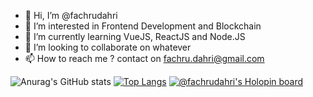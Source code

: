 - 👋 Hi, I’m @fachrudahri
- 👀 I’m interested in Frontend Development and Blockchain
- 🌱 I’m currently learning VueJS, ReactJS and Node.JS
- 💞️ I’m looking to collaborate on whatever
- 📫 How to reach me ? contact on fachru.dahri@gmail.com

![Anurag's GitHub stats](https://github-readme-stats.vercel.app/api?username=fachrudahri&count_private=true)
[![Top Langs](https://github-readme-stats.vercel.app/api/top-langs/?username=fachrudahri&exclude_repo=github-readme-stats,anuraghazra.github.io)](https://github.com/anuraghazra/github-readme-stats)
[![@fachrudahri's Holopin board](https://holopin.io/api/user/board?user=fachrudahri)](https://holopin.io/@fachrudahri)
<!---
fachrudahri/fachrudahri is a ✨ special ✨ repository because its `README.md` (this file) appears on your GitHub profile.
You can click the Preview link to take a look at your changes.
--->
